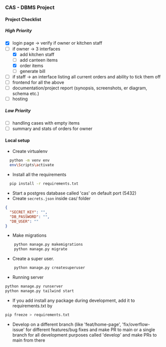 ### CAS - DBMS Project

#### Project Checklist

##### High Priority

- [x] login page -> verify if owner or kitchen staff
- [ ] if owner -> 3 interfaces
  - [x] add kitchen staff
  - [ ] add canteen items
  - [x] order items
  - [ ] generate bill
- [ ] if staff -> an interface listing all current orders and ability to tick them off
- [ ] frontend for all the above
- [ ] documentation/project report (synopsis, screenshots, er diagram, schema etc.)
- [ ] hosting

##### Low Priority

- [ ] handling cases with empty items
- [ ] summary and stats of orders for owner

#### Local setup

- Create virtualenv

```bash
  python -m venv env
  env\Scripts\activate
```

- Install all the requirements

```bash
  pip install -r requirements.txt
```

- Start a postgres database called 'cas' on default port (5432)
- Create `secrets.json` inside cas/ folder

```json
{
  "SECRET_KEY": "",
  "DB_PASSWORD": "",
  "DB_USER": ""
}
```

- Make migrations

```bash
    python manage.py makemigrations
    python manage.py migrate
```

- Create a super user.

```bash
    python manage.py createsuperuser
```

- Running server

```bash
python manage.py runserver
python manage.py tailwind start
```

- If you add install any package during development, add it to requirements.txt by

```bash
pip freeze > requirements.txt
```

- Develop on a different branch (like 'feat/home-page', 'fix/overflow-issue' for different features/bug fixes and make PR to main or a single branch for all development purposes called 'develop' and make PRs to main from there
